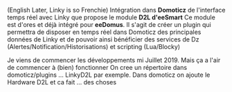 (English Later, Linky is so Frenchie)
Intégration dans **Domoticz** de l'interface temps réel avec Linky que propose le module **D2L d'eeSmart** 
Ce module est d'ores et déjà intégré pour **eeDomus**.
Il s'agit de créer un plugin qui permettra de disposer en temps réel dans Domoticz des principales données de Linky et  de pouvoir ainsi bénéficier des services de Dz (Alertes/Notification/Historisations) et scripting (Lua/Blocky) 

Je viens de commencer les développements mi Juillet 2019. Mais ça a l'air de commencer à (bien) fonctionner
On cree un répertoire dans domoticz/plugins ... LinkyD2L par exemple. Dans domoticz on ajoute le Hardware D2L et ca fait ... des choses
<!--stackedit_data:
eyJoaXN0b3J5IjpbLTc0NjQ3NDEzNiw3NTUxODk5MjRdfQ==
-->